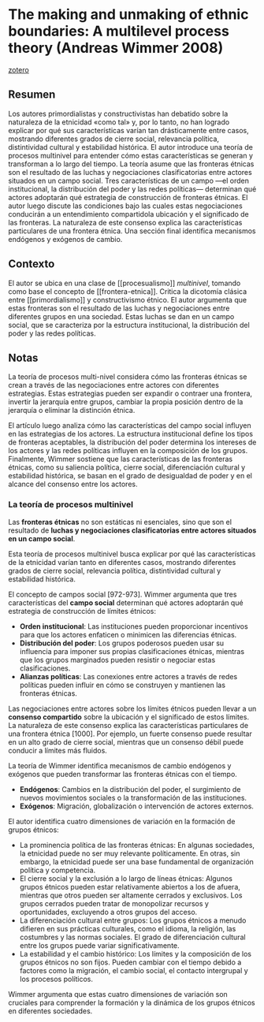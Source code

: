 # The making and unmaking of ethnic boundaries: A multilevel process theory (Andreas Wimmer 2008)
[zotero](zotero://select/items/@wimmer2008)

## Resumen

Los autores primordialistas y constructivistas han debatido sobre la naturaleza de la etnicidad «como tal» y, por lo tanto, no han logrado explicar por qué sus características varían tan drásticamente entre casos, mostrando diferentes grados de cierre social, relevancia política, distintividad cultural y estabilidad histórica. El autor introduce una teoría de procesos multinivel para entender cómo estas características se generan y transforman a lo largo del tiempo. La teoría asume que las fronteras étnicas son el resultado de las luchas y negociaciones clasificatorias entre actores situados en un campo social. Tres características de un campo —el orden institucional, la distribución del poder y las redes políticas— determinan qué actores adoptarán qué estrategia de construcción de fronteras étnicas. El autor luego discute las condiciones bajo las cuales estas negociaciones conducirán a un entendimiento compartidola ubicación y el significado de las fronteras. La naturaleza de este consenso explica las características particulares de una frontera étnica. Una sección final identifica mecanismos endógenos y exógenos de cambio.

## Contexto

El autor se ubica en una clase de [[procesualismo]] *multinivel*, tomando como base el concepto de [[frontera-etnica]]. Critica la dicotomía clásica entre [[primordialismo]] y constructivismo étnico. El autor argumenta que estas fronteras son el resultado de las luchas y negociaciones entre diferentes grupos en una sociedad. Estas luchas se dan en un campo social, que se caracteriza por la estructura institucional, la distribución del poder y las redes políticas.

## Notas
 
<!--Argumentos generales:-->
La teoría de procesos multi-nivel considera cómo las fronteras étnicas se crean a través de las negociaciones entre actores con diferentes estrategias. Estas estrategias pueden ser expandir o contraer una frontera, invertir la jerarquía entre grupos, cambiar la propia posición dentro de la jerarquía o eliminar la distinción étnica.

El artículo luego analiza cómo las características del campo social influyen en las estrategias de los actores. La estructura institucional define los tipos de fronteras aceptables, la distribución del poder determina los intereses de los actores y las redes políticas influyen en la composición de los grupos. Finalmente, Wimmer sostiene que las características de las fronteras étnicas, como su saliencia política, cierre social, diferenciación cultural y estabilidad histórica, se basan en el grado de desigualdad de poder y en el alcance del consenso entre los actores.

### La teoría de procesos multinivel

Las **fronteras étnicas** no son estáticas ni esenciales, sino que son el resultado de **luchas y negociaciones clasificatorias entre actores situados en un campo social**. 

Esta teoría de procesos multinivel busca explicar por qué las características de la etnicidad varían tanto en diferentes casos, mostrando diferentes grados de cierre social, relevancia política, distintividad cultural y estabilidad histórica.


El concepto de campos social [972-973]. Wimmer argumenta que tres características del **campo social** determinan qué actores adoptarán qué estrategia de construcción de límites étnicos:

* **Orden institucional**: Las instituciones pueden proporcionar incentivos para que los actores enfaticen o minimicen las diferencias étnicas. 
* **Distribución del poder**: Los grupos poderosos pueden usar su influencia para imponer sus propias clasificaciones étnicas, mientras que los grupos marginados pueden resistir o negociar estas clasificaciones.
* **Alianzas políticas**: Las conexiones entre actores a través de redes políticas pueden influir en cómo se construyen y mantienen las fronteras étnicas. 

Las negociaciones entre actores sobre los límites étnicos pueden llevar a un **consenso compartido** sobre la ubicación y el significado de estos límites. La naturaleza de este consenso explica las características particulares de una frontera étnica [1000]. Por ejemplo, un fuerte consenso puede resultar en un alto grado de cierre social, mientras que un consenso débil puede conducir a límites más fluidos.

La teoría de Wimmer identifica mecanismos de cambio endógenos y exógenos que pueden transformar las fronteras étnicas con el tiempo. 

* **Endógenos**: Cambios en la distribución del poder, el surgimiento de nuevos movimientos sociales o la transformación de las instituciones.
* **Exógenos**: Migración, globalización o intervención de actores externos.

El autor identifica cuatro dimensiones de variación en la formación de grupos étnicos:

- La prominencia política de las fronteras étnicas: En algunas sociedades, la etnicidad puede no ser muy relevante políticamente. En otras, sin embargo, la etnicidad puede ser una base fundamental de organización política y competencia.
- El cierre social y la exclusión a lo largo de líneas étnicas: Algunos grupos étnicos pueden estar relativamente abiertos a los de afuera, mientras que otros pueden ser altamente cerrados y exclusivos. Los grupos cerrados pueden tratar de monopolizar recursos y oportunidades, excluyendo a otros grupos del acceso.
- La diferenciación cultural entre grupos: Los grupos étnicos a menudo difieren en sus prácticas culturales, como el idioma, la religión, las costumbres y las normas sociales. El grado de diferenciación cultural entre los grupos puede variar significativamente. 
- La estabilidad y el cambio histórico: Los límites y la composición de los grupos étnicos no son fijos. Pueden cambiar con el tiempo debido a factores como la migración, el cambio social, el contacto intergrupal y los procesos políticos.

Wimmer argumenta que estas cuatro dimensiones de variación son cruciales para comprender la formación y la dinámica de los grupos étnicos en diferentes sociedades.
